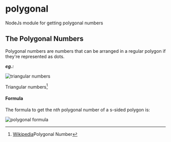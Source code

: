 polygonal
=========

NodeJs module for getting polygonal numbers


The Polygonal Numbers
---------------------
Polygonal numbers are numbers that can be arranged in a regular polygon if they're represented as dots.

***eg.:***

![triangular numbers](http://upload.wikimedia.org/wikipedia/commons/thumb/6/69/Polygonal_Number_3.gif/500px-Polygonal_Number_3.gif)

Triangular numbers[^triangular]

#### Formula
The formula to get the n*th* polygonal number of a s-sided polygon is:

![polygonal formula](http://upload.wikimedia.org/math/1/6/5/165a6f556c360f45d08ed3cfb622ec21.png)


[^triangular]:[Wikipedia](http://en.wikipedia.org/wiki/Polygonal_number)Polygonal Number
